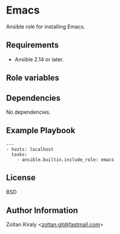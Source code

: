 Emacs
=====

Ansible role for installing Emacs.

Requirements
------------

- Ansible 2.14 or later.

Role variables
--------------

Dependencies
------------

No dependencies.

Example Playbook
----------------

```
---
- hosts: localhost
  tasks:
    - ansible.builtin.include_role: emacs
```

License
-------

BSD

Author Information
------------------

Zoltan Kiraly &lt;zoltan.git@fastmail.com&gt;